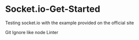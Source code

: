# Socket.io-Get-Started

Testing socket.io with the example provided on the official site

Git Ignore like node
Linter
